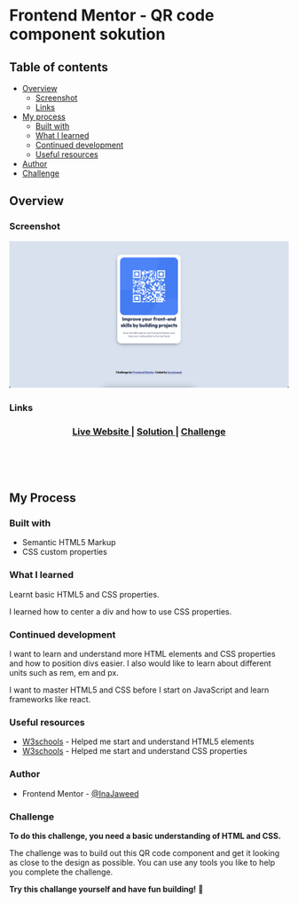 # Frontend Mentor - QR code component sokution

## Table of contents

- [Overview](#overview)
  - [Screenshot](#screenshot)
  - [Links](#links)
- [My process](#my-process)
  - [Built with](#built-with)
  - [What I learned](#what-i-learned)
  - [Continued development](#continued-development)
  - [Useful resources](#useful-resources)
- [Author](#author)
- [Challenge](#the-challenge)


## Overview

### Screenshot

![My design of the QR code component coding challenge](./design/InaJaweed-qr-code.png)

### Links

<div align="center">
  <h3>
    <a href="" color="white">
      Live Website
    </a>
    <span> | </span>
    <a href="">
      Solution
    </a>
   <span> | </span>
    <a href="https://www.frontendmentor.io/challenges/qr-code-component-iux_sIO_H">
      Challenge
    </a>
  </h3>
</div>
<br>
<br>
<br>

## My Process
### Built with

- Semantic HTML5 Markup
- CSS custom properties

### What I learned

Learnt basic HTML5 and CSS properties.

I learned how to center a div and how to use CSS properties.

### Continued development

I want to learn and understand more HTML elements and CSS properties and how to position divs easier.
I also would like to learn about different units such as rem, em and px.

I want to master HTML5 and CSS before I start on JavaScript and learn frameworks like react.

### Useful resources

- [W3schools](https://www.w3schools.com/html/default.asp) - Helped me start and understand HTML5 elements
- [W3schools](https://www.w3schools.com/css/default.asp) - Helped me start and understand CSS properties


### Author

- Frontend Mentor - [@InaJaweed](https://www.frontendmentor.io/profile/InaJaweed)
### Challenge
**To do this challenge, you need a basic understanding of HTML and CSS.**

The challenge was to build out this QR code component and get it looking as close to the design as possible.
You can use any tools you like to help you complete the challenge. 

**Try this challange yourself and have fun building!** 🚀
